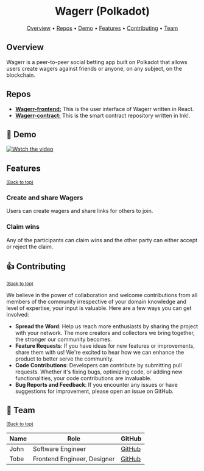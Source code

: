 <h1 align="center">
  Wagerr (Polkadot)
</h1>

<p align="center">
  <a href="#-overview">Overview</a> •
  <a href="#-repos">Repos</a> •
    <a href="#-demo">Demo</a> •
    <a href="#-features">Features</a> •
    <a href="#-contributing">Contributing</a> •
    <a href="#-team">Team</a>
</p>

## Overview

Wagerr is a peer-to-peer social betting app built on Polkadot that allows users create wagers against friends or anyone, on any subject, on the blockchain.

## Repos
- **[Wagerr-frontend:](https://github.com/Tobe0504/wager-project)** This is the user interface of Wagerr written in React.
- **[Wagerr-contract:](https://github.com/johnkayode/wagerr)** This is the smart contract repository written in Ink!.

## 🎥 Demo
[![Watch the video]()]()

## Features
<sup>[(Back to top)](#------------------------)</sup>

### Create and share Wagers

Users can create wagers and share links for others to join.

### Claim wins

Any of the participants can claim wins and the other party can either accept or reject the claim.


## 👍 Contributing

<sup>[(Back to top)](#------------------------)</sup>

We believe in the power of collaboration and welcome contributions from all members of the community irrespective of your domain knowledge and level of expertise,
your input is valuable.
Here are a few ways you can get involved:

- **Spread the Word**: Help us reach more enthusiasts by sharing the project with your network. The more creators and collectors we bring together, the stronger our community becomes.
- **Feature Requests**: If you have ideas for new features or improvements, share them with us! We're excited to hear how we can enhance the product to better serve the community.
- **Code Contributions**: Developers can contribute by submitting pull requests. Whether it's fixing bugs, optimizing code, or adding new functionalities, your code contributions are invaluable.
- **Bug Reports and Feedback**: If you encounter any issues or have suggestions for improvement, please open an issue on GitHub.

## 👥 Team

<sup>[(Back to top)](#------------------------)</sup>

| **Name**          | **Role**                                   | **GitHub**                                    |
| ----------------- | ------------------------------------------ | --------------------------------------------- |
| John              | Software Engineer                          | [GitHub](https://github.com/johnkayode)       |
| Tobe              | Frontend Engineer, Designer                | [GitHub](https://github.com/tobe0504)         |
